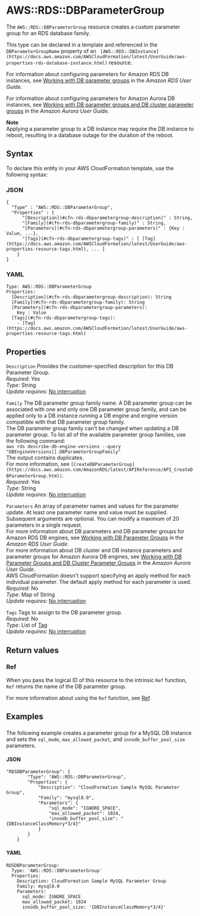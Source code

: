 # AWS::RDS::DBParameterGroup<a name="aws-properties-rds-dbparametergroup"></a>

The `AWS::RDS::DBParameterGroup` resource creates a custom parameter group for an RDS database family\.

This type can be declared in a template and referenced in the `DBParameterGroupName` property of an ` [AWS::RDS::DBInstance](https://docs.aws.amazon.com/AWSCloudFormation/latest/UserGuide/aws-properties-rds-database-instance.html)` resource\.

For information about configuring parameters for Amazon RDS DB instances, see [Working with DB parameter groups](https://docs.aws.amazon.com/AmazonRDS/latest/UserGuide/USER_WorkingWithParamGroups.html) in the *Amazon RDS User Guide*\.

For information about configuring parameters for Amazon Aurora DB instances, see [Working with DB parameter groups and DB cluster parameter groups](https://docs.aws.amazon.com/AmazonRDS/latest/AuroraUserGuide/USER_WorkingWithParamGroups.html) in the *Amazon Aurora User Guide*\.

**Note**  
Applying a parameter group to a DB instance may require the DB instance to reboot, resulting in a database outage for the duration of the reboot\.

## Syntax<a name="aws-properties-rds-dbparametergroup-syntax"></a>

To declare this entity in your AWS CloudFormation template, use the following syntax:

### JSON<a name="aws-properties-rds-dbparametergroup-syntax.json"></a>

```
{
  "Type" : "AWS::RDS::DBParameterGroup",
  "Properties" : {
      "[Description](#cfn-rds-dbparametergroup-description)" : String,
      "[Family](#cfn-rds-dbparametergroup-family)" : String,
      "[Parameters](#cfn-rds-dbparametergroup-parameters)" : {Key : Value, ...},
      "[Tags](#cfn-rds-dbparametergroup-tags)" : [ [Tag](https://docs.aws.amazon.com/AWSCloudFormation/latest/UserGuide/aws-properties-resource-tags.html), ... ]
    }
}
```

### YAML<a name="aws-properties-rds-dbparametergroup-syntax.yaml"></a>

```
Type: AWS::RDS::DBParameterGroup
Properties: 
  [Description](#cfn-rds-dbparametergroup-description): String
  [Family](#cfn-rds-dbparametergroup-family): String
  [Parameters](#cfn-rds-dbparametergroup-parameters): 
    Key : Value
  [Tags](#cfn-rds-dbparametergroup-tags): 
    - [Tag](https://docs.aws.amazon.com/AWSCloudFormation/latest/UserGuide/aws-properties-resource-tags.html)
```

## Properties<a name="aws-properties-rds-dbparametergroup-properties"></a>

`Description`  <a name="cfn-rds-dbparametergroup-description"></a>
Provides the customer\-specified description for this DB Parameter Group\.  
*Required*: Yes  
*Type*: String  
*Update requires*: [No interruption](https://docs.aws.amazon.com/AWSCloudFormation/latest/UserGuide/using-cfn-updating-stacks-update-behaviors.html#update-no-interrupt)

`Family`  <a name="cfn-rds-dbparametergroup-family"></a>
The DB parameter group family name\. A DB parameter group can be associated with one and only one DB parameter group family, and can be applied only to a DB instance running a DB engine and engine version compatible with that DB parameter group family\.  
The DB parameter group family can't be changed when updating a DB parameter group\.
To list all of the available parameter group families, use the following command:  
`aws rds describe-db-engine-versions --query "DBEngineVersions[].DBParameterGroupFamily"`  
The output contains duplicates\.  
For more information, see `[CreateDBParameterGroup](https://docs.aws.amazon.com/AmazonRDS/latest/APIReference/API_CreateDBParameterGroup.html)`\.  
*Required*: Yes  
*Type*: String  
*Update requires*: [No interruption](https://docs.aws.amazon.com/AWSCloudFormation/latest/UserGuide/using-cfn-updating-stacks-update-behaviors.html#update-no-interrupt)

`Parameters`  <a name="cfn-rds-dbparametergroup-parameters"></a>
An array of parameter names and values for the parameter update\. At least one parameter name and value must be supplied\. Subsequent arguments are optional\. You can modify a maximum of 20 parameters in a single request\.  
For more information about DB parameters and DB parameter groups for Amazon RDS DB engines, see [ Working with DB Parameter Groups](https://docs.aws.amazon.com/AmazonRDS/latest/UserGuide/USER_WorkingWithParamGroups.html) in the *Amazon RDS User Guide*\.  
For more information about DB cluster and DB instance parameters and parameter groups for Amazon Aurora DB engines, see [ Working with DB Parameter Groups and DB Cluster Parameter Groups](https://docs.aws.amazon.com/AmazonRDS/latest/AuroraUserGuide/USER_WorkingWithParamGroups.html) in the *Amazon Aurora User Guide*\.  
AWS CloudFormation doesn't support specifying an apply method for each individual parameter\. The default apply method for each parameter is used\.
*Required*: No  
*Type*: Map of String  
*Update requires*: [No interruption](https://docs.aws.amazon.com/AWSCloudFormation/latest/UserGuide/using-cfn-updating-stacks-update-behaviors.html#update-no-interrupt)

`Tags`  <a name="cfn-rds-dbparametergroup-tags"></a>
Tags to assign to the DB parameter group\.  
*Required*: No  
*Type*: List of [Tag](https://docs.aws.amazon.com/AWSCloudFormation/latest/UserGuide/aws-properties-resource-tags.html)  
*Update requires*: [No interruption](https://docs.aws.amazon.com/AWSCloudFormation/latest/UserGuide/using-cfn-updating-stacks-update-behaviors.html#update-no-interrupt)

## Return values<a name="aws-properties-rds-dbparametergroup-return-values"></a>

### Ref<a name="aws-properties-rds-dbparametergroup-return-values-ref"></a>

 When you pass the logical ID of this resource to the intrinsic `Ref` function, `Ref` returns the name of the DB parameter group\.

For more information about using the `Ref` function, see [Ref](https://docs.aws.amazon.com/AWSCloudFormation/latest/UserGuide/intrinsic-function-reference-ref.html)\.

## Examples<a name="aws-properties-rds-dbparametergroup--examples"></a>



### <a name="aws-properties-rds-dbparametergroup--examples--"></a>

The following example creates a parameter group for a MySQL DB instance and sets the `sql_mode`, `max_allowed_packet`, and `innodb_buffer_pool_size` parameters\. 

#### JSON<a name="aws-properties-rds-dbparametergroup--examples----json"></a>

```
"RDSDBParameterGroup": {
        "Type": "AWS::RDS::DBParameterGroup",
        "Properties": {
            "Description": "CloudFormation Sample MySQL Parameter Group",
            "Family": "mysql8.0",
            "Parameters": {
                "sql_mode": "IGNORE_SPACE",
                "max_allowed_packet": 1024,
                "innodb_buffer_pool_size": "{DBInstanceClassMemory*3/4}"
            }
        }
    }
```

#### YAML<a name="aws-properties-rds-dbparametergroup--examples----yaml"></a>

```
RDSDBParameterGroup:
  Type: 'AWS::RDS::DBParameterGroup'
  Properties:
    Description: CloudFormation Sample MySQL Parameter Group
    Family: mysql8.0
    Parameters:
      sql_mode: IGNORE_SPACE
      max_allowed_packet: 1024
      innodb_buffer_pool_size: '{DBInstanceClassMemory*3/4}'
```